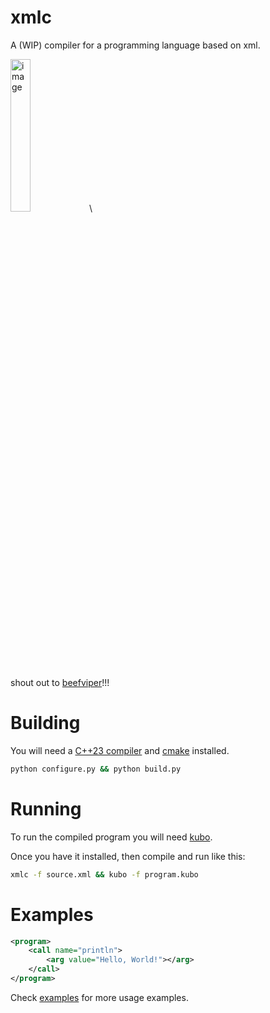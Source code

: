 # xmlc

A (WIP) compiler for a programming language based on xml.

<img width="25%" alt="image" src="https://github.com/user-attachments/assets/cfc61819-3101-4ce1-879f-f3627f88ddf5" />\

shout out to [beefviper](https://github.com/beefviper/)!!!

# Building

You will need a [C++23 compiler](https://github.com/llvm/llvm-project/releases) and [cmake](https://cmake.org/) installed.

```bash
python configure.py && python build.py
```

# Running

To run the compiled program you will need [kubo](https://github.com/nyyakko/kubo).

Once you have it installed, then compile and run like this:

```bash
xmlc -f source.xml && kubo -f program.kubo
```

# Examples

```xml
<program>
    <call name="println">
        <arg value="Hello, World!"></arg>
    </call>
</program>
```

Check [examples](examples/) for more usage examples.
